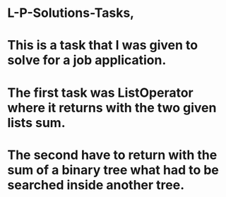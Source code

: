 # L-P-Solutions-Tasks,
# This is a task that I was given to solve for a job application.
# The first task was ListOperator where it returns with the two given lists sum.
# The second have to return with the sum of a binary tree what had to be searched inside another tree.

